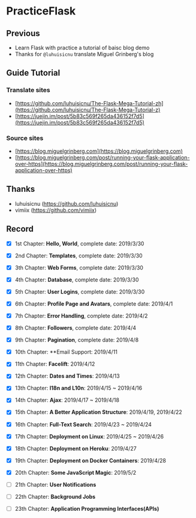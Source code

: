 # PracticeFlask

## Previous
- Learn Flask with practice a tutorial of baisc blog demo
- Thanks for `@luhuisicnu` translate Miguel Grinberg's blog

## Guide Tutorial
### Translate sites
- [https://github.com/luhuisicnu/The-Flask-Mega-Tutorial-zh](https://github.com/luhuisicnu/The-Flask-Mega-Tutorial-z)
- [https://juejin.im/post/5b83c569f265da436152f7d5](https://juejin.im/post/5b83c569f265da436152f7d5)

### Source sites
- [https://blog.miguelgrinberg.com](https://blog.miguelgrinberg.com)
- [https://blog.miguelgrinberg.com/post/running-your-flask-application-over-https](https://blog.miguelgrinberg.com/post/running-your-flask-application-over-https)

## Thanks
- luhuisicnu (https://github.com/luhuisicnu)
- vimiix (https://github.com/vimiix)

## Record

- [x] 1st Chapter: **Hello, World**, complete date: 2019/3/30
- [x] 2nd Chapter: **Templates**, complete date: 2019/3/30
- [x] 3th Chapter: **Web Forms**, complete date: 2019/3/30
- [x] 4th Chapter: **Database**, complete date: 2019/3/30
- [x] 5th Chapter: **User Logins**, complete date: 2019/3/30
- [x] 6th Chapter: **Profile Page and Avatars**, complete date: 2019/4/1
- [x] 7th Chapter: **Error Handling**, complete date: 2019/4/2
- [x] 8th Chapter: **Followers**, complete date: 2019/4/4
- [x] 9th Chapter: **Pagination**, complete date: 2019/4/8
- [x] 10th Chapter: **Email Support: 2019/4/11
- [x] 11th Chapter: **Facelift**: 2019/4/12
- [x] 12th Chapter: **Dates and Times**: 2019/4/13
- [x] 13th Chapter: **l18n and L10n**: 2019/4/15 ~ 2019/4/16
- [x] 14th Chapter: **Ajax**: 2019/4/17 ~ 2019/4/18
- [x] 15th Chapter: **A Better Application Structure**: 2019/4/19, 2019/4/22
- [x] 16th Chapter: **Full-Text Search**: 2019/4/23 ~ 2019/4/24
- [x] 17th Chapter: **Deployment on Linux**: 2019/4/25 ~ 2019/4/26
- [x] 18th Chapter: **Deployment on Heroku**: 2019/4/27
- [x] 19th Chapter: **Deployment on Docker Containers**: 2019/4/28
- [x] 20th Chapter: **Some JavaScript Magic**: 2019/5/2
- [ ] 21th Chapter: **User Notifications**
- [ ] 22th Chapter: **Background Jobs**
- [ ] 23th Chapter: **Application Programming Interfaces(APIs)**



